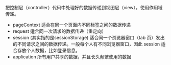 把控制层（controller）代码中处理好的数据传递到视图层（view），使用作用域传递。
- pageContext
	适合在同一个页面内不同标签之间的数据传递
- request
	适合同一次请求的数据传递（重定向）
- session (其实指的是sessionStorage)
	适合同一个浏览器窗口（tab 页）发出的不同请求之间的数据传递。一般每个人有不同浏览器窗口，因此 session 适合存放个人数据，比如登录信息。
- application
	所有用户共享的数据，并且长久频繁使用的数据